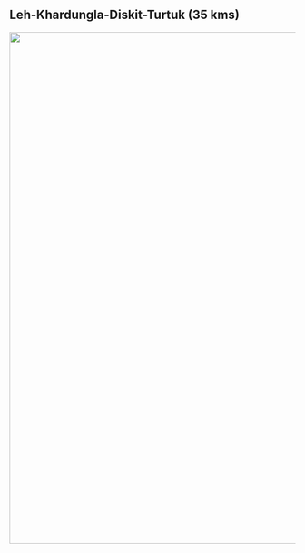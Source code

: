 ## **Leh-Khardungla-Diskit-Turtuk** (35 kms)

<p align="center"><img src="https://github.com/inbravo/travel/raw/master/june-2019/images/leh-to-turtuk.jpg" width="900"></p>